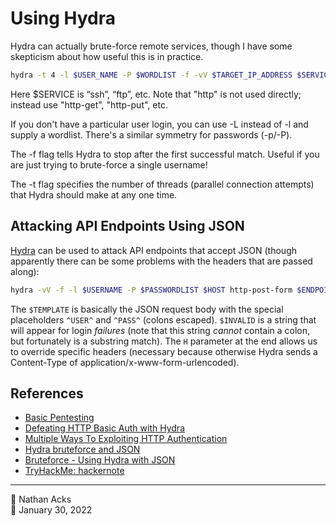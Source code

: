 # Using Hydra

Hydra can actually brute-force remote services, though I have some skepticism about how useful this is in practice.

```bash
hydra -t 4 -l $USER_NAME -P $WORDLIST -f -vV $TARGET_IP_ADDRESS $SERVICE
```

Here $SERVICE is “ssh”, “ftp”, etc. Note that "http" is not used directly; instead use "http-get", "http-put", etc.

If you don't have a particular user login, you can use -L instead of -l and supply a wordlist. There's a similar symmetry for passwords (-p/-P).

The -f flag tells Hydra to stop after the first successful match. Useful if you are just trying to brute-force a single username!

The -t flag specifies the number of threads (parallel connection attempts) that Hydra should make at any one time.

## Attacking API Endpoints Using JSON

[Hydra]() can be used to attack API endpoints that accept JSON (though apparently there can be some problems with the headers that are passed along):

```bash
hydra -vV -f -l $USERNAME -P $PASSWORDLIST $HOST http-post-form $ENDPOINT:"$TEMPLATE":F="$INVALID":H="Content-Type\: application/json"
```

The `$TEMPLATE` is basically the JSON request body with the special placeholders `^USER^` and `^PASS^` (colons escaped). `$INVALID` is a string that will appear for login *failures* (note that this string *cannot* contain a colon, but fortunately is a substring match). The `H` parameter at the end allows us to override specific headers (necessary because otherwise Hydra sends a Content-Type of application/x-www-form-urlencoded).

## References

* [Basic Pentesting](tryhackme-basic-pentesting.md)
* [Defeating HTTP Basic Auth with Hydra](http://tylerrockwell.github.io/defeating-basic-auth-with-hydra/)
* [Multiple Ways To Exploiting HTTP Authentication](https://www.hackingarticles.in/multiple-ways-to-exploiting-http-authentication/)
* [Hydra bruteforce and JSON](https://security.stackexchange.com/questions/57839/hydra-bruteforce-and-json)
* [Bruteforce - Using Hydra with JSON](https://security.stackexchange.com/questions/203501/bruteforce-using-hydra-with-json)
* [TryHackMe: hackernote](tryhackme-hackernote.md)

- - - -

👤 Nathan Acks  
📅 January 30, 2022
